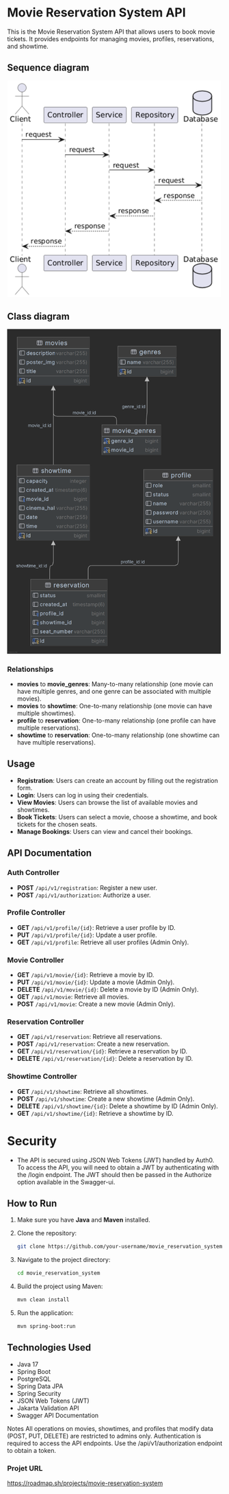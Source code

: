 # Movie Reservation System API

This is the Movie Reservation System API that allows users to book movie tickets. It provides endpoints for managing
movies, profiles, reservations, and showtime.


## Sequence diagram
<img src="docs/sequence.png" width="500">

## Class diagram
<img src="docs/public.png" width="500">

### Relationships
- **movies** to **movie_genres**: Many-to-many relationship (one movie can have multiple genres, and one genre can be associated with multiple movies).
- **movies** to **showtime**: One-to-many relationship (one movie can have multiple showtimes).
- **profile** to **reservation**: One-to-many relationship (one profile can have multiple reservations).
- **showtime** to **reservation**: One-to-many relationship (one showtime can have multiple reservations).

## Usage
- **Registration**: Users can create an account by filling out the registration form.
- **Login**: Users can log in using their credentials.
- **View Movies**: Users can browse the list of available movies and showtimes.
- **Book Tickets**: Users can select a movie, choose a showtime, and book tickets for the chosen seats.
- **Manage Bookings**: Users can view and cancel their bookings.

## API Documentation

### Auth Controller
- **POST** `/api/v1/registration`: Register a new user.
- **POST** `/api/v1/authorization`: Authorize a user.

### Profile Controller
- **GET** `/api/v1/profile/{id}`: Retrieve a user profile by ID.
- **PUT** `/api/v1/profile/{id}`: Update a user profile.
- **GET** `/api/v1/profile`: Retrieve all user profiles (Admin Only).

### Movie Controller
- **GET** `/api/v1/movie/{id}`: Retrieve a movie by ID.
- **PUT** `/api/v1/movie/{id}`: Update a movie (Admin Only).
- **DELETE** `/api/v1/movie/{id}`: Delete a movie by ID (Admin Only).
- **GET** `/api/v1/movie`: Retrieve all movies.
- **POST** `/api/v1/movie`: Create a new movie (Admin Only).

### Reservation Controller
- **GET** `/api/v1/reservation`: Retrieve all reservations.
- **POST** `/api/v1/reservation`: Create a new reservation.
- **GET** `/api/v1/reservation/{id}`: Retrieve a reservation by ID.
- **DELETE** `/api/v1/reservation/{id}`: Delete a reservation by ID.

### Showtime Controller
- **GET** `/api/v1/showtime`: Retrieve all showtimes.
- **POST** `/api/v1/showtime`: Create a new showtime (Admin Only).
- **DELETE** `/api/v1/showtime/{id}`: Delete a showtime by ID (Admin Only).
- **GET** `/api/v1/showtime/{id}`: Retrieve a showtime by ID.

# Security
- The API is secured using JSON Web Tokens (JWT) handled by Auth0. To access the API, you will need to obtain a JWT by authenticating with the /login endpoint. The JWT should then be passed in the Authorize option available in the Swagger-ui.


## How to Run

1. Make sure you have **Java** and **Maven** installed.
2. Clone the repository:
   ```bash
   git clone https://github.com/your-username/movie_reservation_system.git
3. Navigate to the project directory:

   ```bash
   cd movie_reservation_system

4. Build the project using Maven:
   ```bash
   mvn clean install

5. Run the application:
   ```bash
   mvn spring-boot:run

## Technologies Used
- Java 17
- Spring Boot
- PostgreSQL
- Spring Data JPA
- Spring Security
- JSON Web Tokens (JWT)
- Jakarta Validation API
- Swagger API Documentation

Notes
All operations on movies, showtimes, and profiles that modify data (POST, PUT, DELETE) are restricted to admins only.
Authentication is required to access the API endpoints. Use the /api/v1/authorization endpoint to obtain a token.

### Projet URL
https://roadmap.sh/projects/movie-reservation-system